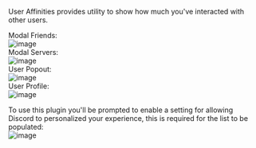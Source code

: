 User Affinities provides utility to show how much you've interacted with other users.

Modal Friends:<br> ![image](https://github.com/user-attachments/assets/cc5b45c5-41b8-4a9a-8d81-e8a83e5aafe5)<br>
Modal Servers:<br> ![image](https://github.com/user-attachments/assets/d4b52d93-ea26-41de-a068-4e4befb74ea3)<br>
User Popout:<br> ![image](https://github.com/user-attachments/assets/0424f8eb-a90e-4bc1-a5c1-07281185a2b4)<br>
User Profile:<br> ![image](https://github.com/user-attachments/assets/b82d78a5-8661-4c86-a0c9-b983be3ea941)<br>

To use this plugin you'll be prompted to enable a setting for allowing Discord to personalized your experience, this is required for the list to be populated:<br>![image](https://github.com/user-attachments/assets/e77f7b13-d94a-4b21-a326-8c249f33adaa)
